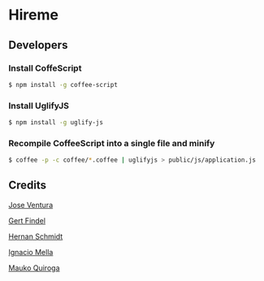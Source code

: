 # Hireme

## Developers

### Install CoffeScript
```bash
$ npm install -g coffee-script
```

### Install UglifyJS
```bash
$ npm install -g uglify-js
```

### Recompile CoffeeScript into a single file and minify
```bash
$ coffee -p -c coffee/*.coffee | uglifyjs > public/js/application.js
```

## Credits
[Jose Ventura](https://github.com/joventuraz)

[Gert Findel](https://github.com/gertfindel)

[Hernan Schmidt](https://github.com/lagartoflojo)

[Ignacio Mella](https://github.com/imella)

[Mauko Quiroga](https://github.com/maukoquiroga)


